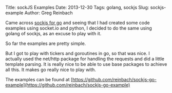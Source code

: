Title: sockJS Examples
Date: 2013-12-30
Tags: golang, sockjs
Slug: sockjs-example
Author: Greg Reinbach

Came across [sockjs for go](https://github.com/igm/sockjs-go/sockjs) and seeing that I had created some code examples using socket.io and python, I decided to do the same using golang of sockjs, as an excuse to play with it.

So far the examples are pretty simple.

But I got to play with tickers and goroutines in go, so that was nice. I actually used the net/http package for handling the requests and did a little template parsing. It is really nice to be able to use base packages to achieve all this. It makes go really nice to play with.

The examples can be found at [https://github.com/reinbach/sockjs-go-example](https://github.com/reinbach/sockjs-go-example)